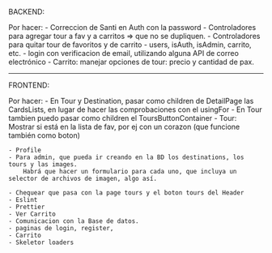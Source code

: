 BACKEND:

Por hacer:
    - Correccion de Santi en Auth con la password
    - Controladores para agregar tour a fav y a carritos => que no se dupliquen.
    - Controladores para quitar tour de favoritos y de carrito
    - users, isAuth, isAdmin, carrito, etc.
    - login con verificacion de email, utilizando alguna API de correo electrónico
    - Carrito: manejar opciones de tour: precio y cantidad de pax.


-----------------------------------------------------------------------------------------------------------------------
FRONTEND:

Por hacer:
    - En Tour y Destination, pasar como children de DetailPage las CardsLists, en lugar de hacer las comprobaciones con el usingFor
    - En Tour tambien puedo pasar como children el ToursButtonContainer 
    - Tour: Mostrar si está en la lista de fav, por ej con un corazon (que funcione también como boton)

    - Profile
    - Para admin, que pueda ir creando en la BD los destinations, los tours y las images.
        Habrá que hacer un formulario para cada uno, que incluya un selector de archivos de imagen, algo así.

    - Chequear que pasa con la page tours y el boton tours del Header
    - Eslint
    - Prettier
    - Ver Carrito
    - Comunicacion con la Base de datos.
    - paginas de login, register, 
    - Carrito
    - Skeletor loaders